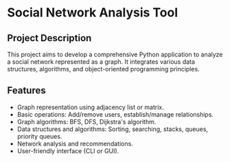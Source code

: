 # Social Network Analysis Tool

## Project Description
This project aims to develop a comprehensive Python application to analyze a social network represented as a graph. It integrates various data structures, algorithms, and object-oriented programming principles.

## Features
- Graph representation using adjacency list or matrix.
- Basic operations: Add/remove users, establish/manage relationships.
- Graph algorithms: BFS, DFS, Dijkstra's algorithm.
- Data structures and algorithms: Sorting, searching, stacks, queues, priority queues.
- Network analysis and recommendations.
- User-friendly interface (CLI or GUI).